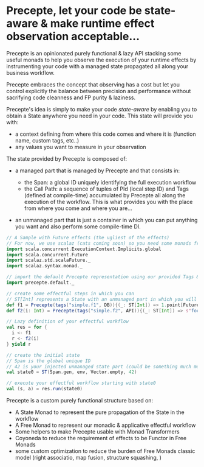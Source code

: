 # Precepte, let your code be state-aware & make runtime effect observation acceptable...

Precepte is an opinionated purely functional & lazy API stacking some useful monads to help you observe the execution of your runtime effects
by instrumenting your code with a managed state propagated all along your business workflow.

Precepte embraces the concept that observing has a cost but let you control explicitly the balance between precision and performance without
sacrifying code cleanness and FP purity & laziness.

Precepte's idea is simply to make your code _state-aware_ by enabling you to obtain a State anywhere you need in your code.
This state will provide you with:
  - a context defining from where this code comes and where it is (function name, custom tags, etc..)
  - any values you want to measure in your observation

The state provided by Precepte is composed of:
  - a managed part that is managed by Precepte and that consists in:
      * the Span: a global ID uniquely identifying the full execution workflow
      * the Call Path: a sequence of tuples of PId (local step ID) and Tags (defined at compile-time)
                       accumulated by Precepte all along the execution of the workflow. This is what
                        provides you with the place from where you come and where you are...

  - an unmanaged part that is just a container in which you can put anything you want and also perform some compile-time DI.

```scala
// A Sample with Future effects (the ugliest of the effects)
// For now, we use scalaz (cats coming soon) so you need some monads from Scalaz
import scala.concurrent.ExecutionContext.Implicits.global
import scala.concurrent.Future
import scalaz.std.scalaFuture._
import scalaz.syntax.monad._

// import the default Precepte representation using our provided Tags & ManagedState type
import precepte.default._

// create some effectful steps in which you can
// ST[Int] represents a State with an unmanaged part in which you will inject an Int at execution
def f1 = Precepte(tags("simple.f1", DB)){(_: ST[Int]) => 1.point[Future]}
def f2(i: Int) = Precepte(tags("simple.f2", API)){(_: ST[Int]) => s"foo $i".point[Future]}

// Lazy definition of your effectful workflow
val res = for {
  i <- f1
  r <- f2(i)
} yield r

// create the initial state
// Span is the global unique ID
// 42 is your injected unmanaged state part (could be something much more interesting ;))
val state0 = ST(Span.gen, env, Vector.empty, 42)

// execute your effectful workflow starting with state0
val (s, a) = res.run(state0)
```

Precepte is a custom purely functional structure based on:
  - A State Monad to represent the pure propagation of the State in the workflow
  - A Free Monad to represent our monadic & applicative effectful workflow
  - Some helpers to make Precepte usable with Monad Transformers
  - Coyoneda to reduce the requirement of effects to be Functor in Free Monads
  - some custom optimization to reduce the burden of Free Monads classic model (right associatio, map fusion, structure squashing, )
